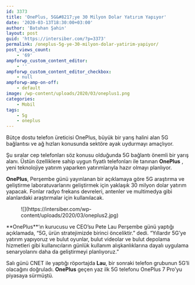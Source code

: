 ```yaml
---
id: 3373
title: 'OnePlus, 5G&#8217;ye 30 Milyon Dolar Yatırım Yapıyor'
date: '2020-03-13T18:30:00+03:00'
author: 'Batuhan Şahin'
layout: post
guid: 'https://intersiber.com/?p=3373'
permalink: /oneplus-5g-ye-30-milyon-dolar-yatirim-yapiyor/
post_views_count:
    - '69'
ampforwp_custom_content_editor:
    - ''
ampforwp_custom_content_editor_checkbox:
    - null
ampforwp-amp-on-off:
    - default
image: /wp-content/uploads/2020/03/oneplus1.png
categories:
    - Mobil
tags:
    - 5g
    - oneplus
---
```


Bütçe dostu telefon üreticisi OnePlus, büyük bir yarış halini alan 5G bağlantısı ve ağ hızları konusunda sektöre ayak uydurmayı amaçlıyor.

Şu sıralar cep telefonları söz konusu olduğunda 5G bağlantı önemli bir yarış alanı. Üstün özelliklere sahip uygun fiyatlı telefonları ile tanınan **OnePlus** , yeni teknolojiye yatırım yaparken yatırımlarıyla hazır olmayı planlıyor.

**OnePlus**, Perşembe günü yayınlanan bir açıklamaya göre 5G araştırma ve geliştirme laboratuvarlarını geliştirmek için yaklaşık 30 milyon dolar yatırım yapacak. Fonlar radyo frekans devreleri, antenler ve multimedya gibi alanlardaki araştırmalar için kullanılacak.

<figure class="wp-block-image size-large">![](https://intersiber.com/wp-content/uploads/2020/03/oneplus2.jpg)</figure>**OnePlus**‘ın kurucusu ve CEO’su Pete Lau Perşembe günü yaptığı açıklamada, “5G, ürün stratejimizde birinci önceliktir.” dedi. “Yıllardır 5G’ye yatırım yapıyoruz ve bulut oyunlar, bulut videolar ve bulut depolama hizmetleri gibi kullanıcıların günlük kullanım alışkanlıklarına dayalı uygulama senaryolarını daha da geliştirmeyi planlıyoruz.”

Salı günü CNET ile yaptığı röportajda **Lau**, bir sonraki telefon grubunun 5G’li olacağını doğruladı. **OnePlus** geçen yaz ilk 5G telefonu OnePlus 7 Pro’yu piyasaya sürmüştü.